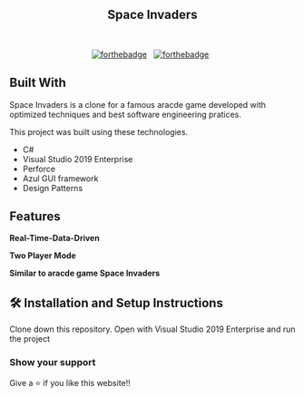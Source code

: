 <h2 align="center">
  Space Invaders<br/>
</h2>

<br/>

<center>

[![forthebadge](https://forthebadge.com/images/badges/built-with-love.svg)](https://forthebadge.com) &nbsp;
[![forthebadge](https://forthebadge.com/images/badges/made-with-c-sharp.svg)](https://forthebadge.com) &nbsp;

</center>

## Built With

Space Invaders is a clone for a famous aracde game developed with optimized techniques and best software engineering pratices.<br/>

This project was built using these technologies.

- C#
- Visual Studio 2019 Enterprise
- Perforce
- Azul GUI framework
- Design Patterns

## Features

**Real-Time-Data-Driven**

**Two Player Mode**

**Similar to aracde game Space Invaders**


## 🛠 Installation and Setup Instructions
Clone down this repository. Open with Visual Studio 2019 Enterprise and run the project

### Show your support

Give a ⭐ if you like this website!!
